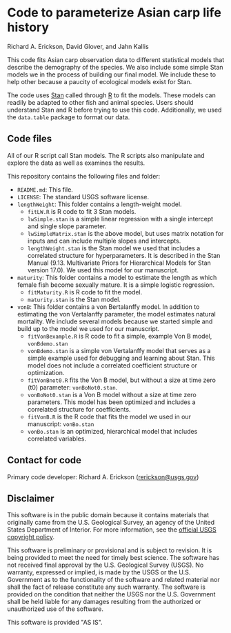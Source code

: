 # Code to parameterize Asian carp life history 


Richard A. Erickson, David Glover, and Jahn Kallis


This code fits Asian carp observation data to different statistical models that describe the demography of the species.
We also include some simple Stan models we in the process of building our final model.
We include these to help other because a paucity of ecological models exist for Stan.

The code uses [Stan](mc-stan.org) called through [R](https://www.r-project.org/) to fit the models.
These models can readily be adapted to other fish and animal species.
Users should understand Stan and R before trying to use this code.
Additionally, we used the `data.table` package to format our data.

## Code files

All of our R script call Stan models. The R scripts also manipulate and explore the data as well as examines the results.


This repository contains the following files and folder:
- `README.md`: This file.
- `LICENSE`: The standard USGS software license.
-  `lengthWeight`: This folder contains a length-weight model.
   -  `fitLW.R` is R code to fit 3 Stan models.
   -  `lwSimple.stan` is a simple linear regression with a single intercept and single slope parameter.
   -  `lwSimpleMatrix.stan` is the above model, but uses matrix notation for inputs and can include multiple slopes and intercepts. 
   -  `lengthWeight.stan` is the Stan model we used that includes a correlated structure for hyperparameters. It is described in the Stan Manual (9.13. Multivariate Priors for Hierarchical Models for Stan version 17.0). We used this model for our manuscript. 
- `maturity`: This folder contains a model to estimate the length as which female fish become sexually mature. It is a simple logistic regression.
  - `fitMaturity.R` is R code to fit the model.
  - `maturity.stan` is the Stan model.
- `vonB`: This folder contains a von Bertalanffy model. In addition to estimating the von Vertalanffy parameter, the model estimates natural mortality. We include several models because we started simple and build up to the model we used for our manuscript. 
  - `fitVonBexample.R` is R code to fit a simple, example Von B model, `vonBdemo.stan` 
  - `vonBdemo.stan` is a simple von Vertalanffy model that serves as a simple example used for debugging and learning about Stan. This model does not include a correlated coefficient structure or optimization.
  - `fitVonBnot0.R` fits the Von B model, but without a size at time zero (t0) parameter: `vonBoNot0.stan`.
  - `vonBoNot0.stan` is a Von B model without a size at time zero parameters. This model has been optimized and includes a correlated structure for coefficients.
  - `fitVonB.R` is the R code that fits the model we used in our manuscript: `vonBo.stan`
  -  `vonBo.stan` is an optimized, hierarchical model that includes correlated variables.


## Contact for code 

Primary code developer:  Richard A. Erickson (rerickson@usgs.gov)

## Disclaimer

This software is in the public domain because it contains materials that originally came from the U.S. Geological Survey, an agency of the United States Department of Interior. For more information, see the [official USGS copyright policy](https://www2.usgs.gov/visual-id/credit_usgs.html#copyright/).


This software is preliminary or provisional and is subject to revision. It is being provided to meet the need for timely best science. The software has not received final approval by the U.S. Geological Survey (USGS). No warranty, expressed or implied, is made by the USGS or the U.S. Government as to the functionality of the software and related material nor shall the fact of release constitute any such warranty. The software is provided on the condition that neither the USGS nor the U.S. Government shall be held liable for any damages resulting from the authorized or unauthorized use of the software.

This software is provided "AS IS".
